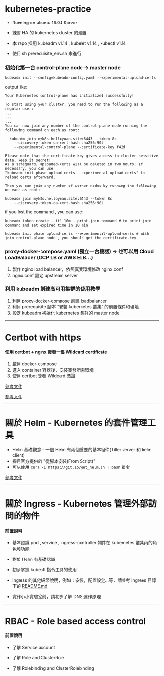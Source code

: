 # kubernetes-practice

* Running on ubuntu 18.04 Server 

* 練習 HA 的 kubernetes cluster 的建置

* 本 repo 採用 kubeadm v1.14 , kubelet v1.14 , kubectl v1.14

* 使用 sh prerequisite_env.sh 來進行

### 初始化第一台 control-plane node -> master node
` kubeadm init --config=kubeadm-config.yaml --experimental-upload-certs `

output like:
```
Your Kubernetes control-plane has initialized successfully!

To start using your cluster, you need to run the following as a regular user:
... 
...
...
You can now join any number of the control-plane node running the following command on each as root:

  kubeadm join myk8s.helloyuan.site:6443 --token 8c
    --discovery-token-ca-cert-hash sha256:901
    --experimental-control-plane --certificate-key f42d

Please note that the certificate-key gives access to cluster sensitive data, keep it secret!
As a safeguard, uploaded-certs will be deleted in two hours; If necessary, you can use
"kubeadm init phase upload-certs --experimental-upload-certs" to reload certs afterward.

Then you can join any number of worker nodes by running the following on each as root:

kubeadm join myk8s.helloyuan.site:6443 --token 8c
    --discovery-token-ca-cert-hash sha256:901
```
if you lost the command , you can use:
```
kubeadm token create --ttl 10m --print-join-command # to print join command and set expired time in 10 min

kubeadm init phase upload-certs --experimental-upload-certs # with join control-plane node , you should get the certificate-key
```


### proxy-docker-compose.yaml (獨立一台機器) -> 也可以用 Cloud LoadBalacer (GCP LB or AWS ELB...)
1. 製作 nginx load balancer，依照真實環境修改 nginx.conf
2. nginx.conf 設定 upstream server

### 利用 kubeadm 創建高可用集群的使用教學
1. 利用 proxy-docker-compose 創建 loadbalancer
2. 利用 prerequisite 腳本 "安裝 kubernetes 叢集" 的前置條件和環境
3. 設定 kubeadm 初始化 kubernetes 集群的 master node 

----
# Certbot with https

#### 使用 certbot + nginx 簽發一張 Wildcard certificate

1. 啟用 docker-compose
2. 進入 container 容器後，安裝簽發所需環境
3. 使用 certbot 簽發 Wildcard 憑證

[參考文件](https://medium.com/@saurabh6790/generate-wildcard-ssl-certificate-using-lets-encrypt-certbot-273e432794d7)

[參考文件](https://linuxize.com/post/how-to-install-and-use-docker-compose-on-ubuntu-18-04/)

----
# 關於 Helm - Kubernetes 的套件管理工具

* Helm 基礎觀念 - 一個 Helm 有兩個重要的基本組件(Tiller server 和 helm client)
* 採用官方提供的 "從腳本安裝(From Script)"
* 可以使用 `curl -L https://git.io/get_helm.sh | bash` 指令

[參考文件](https://helm.sh/docs/using_helm/#from-script)

----

# 關於 Ingress - Kubernetes 管理外部訪問的物件

#### 前置說明

* 基本認識 pod , service , ingress-controller 物件在 kubernetes 叢集內的角色和功能

* 對於 Helm 有基礎認識

* 初步掌握 kubectl 指令工具的使用

* ingress 的其他細節說明，例如：安裝，配置設定...等，請參考 ingrees 目錄下的 [README.md](https://github.com/OwenYangGit/kubernetes-practice/blob/master/ingress/README.md)

* 實作小小實驗室前，請初步了解 DNS 運作原理

----

# RBAC - Role based access control

#### 前置說明

* 了解 Service account

* 了解 Role and ClusterRole

* 了解 Rolebinding and ClusterRolebinding
